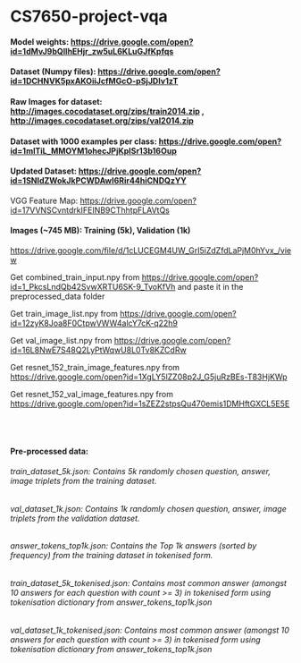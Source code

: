 # CS7650-project-vqa

#### Model weights: https://drive.google.com/open?id=1dMvJ9bQlIhEHjr_zw5uL6KLuGJfKpfqs
#### Dataset (Numpy files): https://drive.google.com/open?id=1DCHNVK5pxAKOiiJcfMGcO-pSjJDIv1zT
#### Raw Images for dataset: http://images.cocodataset.org/zips/train2014.zip , http://images.cocodataset.org/zips/val2014.zip

#### Dataset with 1000 examples per class: https://drive.google.com/open?id=1mlTiL_MMOYM1ohecJPjKpISr13b16Oup

#### Updated Dataset: https://drive.google.com/open?id=1SNIdZWokJkPCWDAwI6Rir44hiCNDQzYY
VGG Feature Map: https://drive.google.com/open?id=17VVNSCvntdrkIFEINB9CThhtpFLAVtQs

#### Images (~745 MB): Training (5k), Validation (1k)
https://drive.google.com/file/d/1cLUCEGM4UW_GrI5iZdZfdLaPjM0hYvx_/view

Get combined_train_input.npy from https://drive.google.com/open?id=1_PkcsLndQb42SvwXRTU6SK-9_TvoKfVh and paste it in the preprocessed_data folder

Get train_image_list.npy from https://drive.google.com/open?id=12zyK8Joa8F0CtpwVWW4alcY7cK-q22h9

Get val_image_list.npy from https://drive.google.com/open?id=16L8NwE7S48Q2LyPtWqwU8L0Tv8KZCdRw

Get resnet_152_train_image_features.npy from https://drive.google.com/open?id=1XgLY5lZZ08p2J_G5juRzBEs-T83HjKWp

Get resnet_152_val_image_features.npy from https://drive.google.com/open?id=1sZEZ2stpsQu470emis1DMHftGXCL5E5E

<br><br>
#### Pre-processed data:
###### train_dataset_5k.json: Contains 5k randomly chosen question, answer, image triplets from the training dataset.
###### val_dataset_1k.json: Contains 1k randomly chosen question, answer, image triplets from the validation dataset.

###### answer_tokens_top1k.json: Contains the Top 1k answers (sorted by frequency) from the training dataset in tokenised form.
###### train_dataset_5k_tokenised.json: Contains most common answer (amongst 10 answers for each question with count >= 3) in tokenised form using tokenisation dictionary from answer_tokens_top1k.json
###### val_dataset_1k_tokenised.json: Contains most common answer (amongst 10 answers for each question with count >= 3) in tokenised form using tokenisation dictionary from answer_tokens_top1k.json
